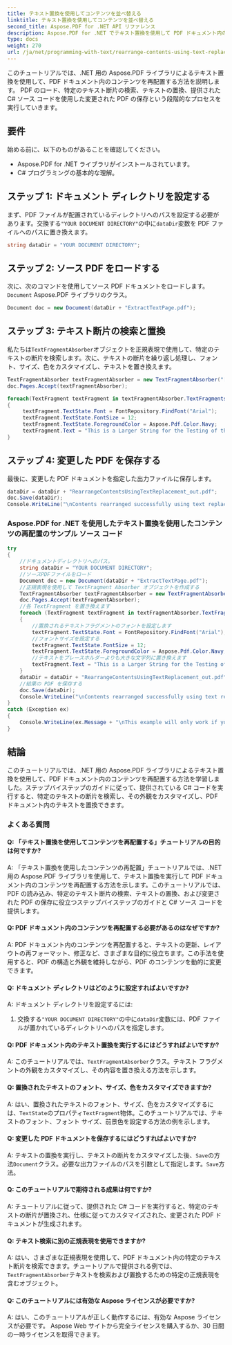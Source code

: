 ```yaml
---
title: テキスト置換を使用してコンテンツを並べ替える
linktitle: テキスト置換を使用してコンテンツを並べ替える
second_title: Aspose.PDF for .NET API リファレンス
description: Aspose.PDF for .NET でテキスト置換を使用して PDF ドキュメント内のコンテンツを再配置する方法を学びます。
type: docs
weight: 270
url: /ja/net/programming-with-text/rearrange-contents-using-text-replacement/
---
```

このチュートリアルでは、.NET 用の Aspose.PDF ライブラリによるテキスト置換を使用して、PDF ドキュメント内のコンテンツを再配置する方法を説明します。 PDF のロード、特定のテキスト断片の検索、テキストの置換、提供された C# ソース コードを使用した変更された PDF の保存という段階的なプロセスを実行していきます。

## 要件

始める前に、以下のものがあることを確認してください。

- Aspose.PDF for .NET ライブラリがインストールされています。
- C# プログラミングの基本的な理解。

## ステップ 1: ドキュメント ディレクトリを設定する

まず、PDF ファイルが配置されているディレクトリへのパスを設定する必要があります。交換する`"YOUR DOCUMENT DIRECTORY"`の中に`dataDir`変数を PDF ファイルへのパスに置き換えます。

```csharp
string dataDir = "YOUR DOCUMENT DIRECTORY";
```

## ステップ 2: ソース PDF をロードする

次に、次のコマンドを使用してソース PDF ドキュメントをロードします。`Document` Aspose.PDF ライブラリのクラス。

```csharp
Document doc = new Document(dataDir + "ExtractTextPage.pdf");
```

## ステップ 3: テキスト断片の検索と置換

私たちは`TextFragmentAbsorber`オブジェクトを正規表現で使用して、特定のテキストの断片を検索します。次に、テキストの断片を繰り返し処理し、フォント、サイズ、色をカスタマイズし、テキストを置き換えます。

```csharp
TextFragmentAbsorber textFragmentAbsorber = new TextFragmentAbsorber("[TextFragmentAbsorber,companyname,Textbox,50]");
doc.Pages.Accept(textFragmentAbsorber);

foreach(TextFragment textFragment in textFragmentAbsorber.TextFragments)
{
     textFragment.TextState.Font = FontRepository.FindFont("Arial");
     textFragment.TextState.FontSize = 12;
     textFragment.TextState.ForegroundColor = Aspose.Pdf.Color.Navy;
     textFragment.Text = "This is a Larger String for the Testing of this issue";
}
```

## ステップ 4: 変更した PDF を保存する

最後に、変更した PDF ドキュメントを指定した出力ファイルに保存します。

```csharp
dataDir = dataDir + "RearrangeContentsUsingTextReplacement_out.pdf";
doc.Save(dataDir);
Console.WriteLine("\nContents rearranged successfully using text replacement.\nFile saved at " + dataDir);
```

### Aspose.PDF for .NET を使用したテキスト置換を使用したコンテンツの再配置のサンプル ソース コード 
```csharp
try
{
	//ドキュメントディレクトリへのパス。
	string dataDir = "YOUR DOCUMENT DIRECTORY";
	//ソースPDFファイルをロード
	Document doc = new Document(dataDir + "ExtractTextPage.pdf");
	//正規表現を使用して TextFragment Absorber オブジェクトを作成する
	TextFragmentAbsorber textFragmentAbsorber = new TextFragmentAbsorber("[TextFragmentAbsorber,companyname,Textbox,50]");
	doc.Pages.Accept(textFragmentAbsorber);
	//各 TextFragment を置き換えます
	foreach (TextFragment textFragment in textFragmentAbsorber.TextFragments)
	{
		//置換されるテキストフラグメントのフォントを設定します
		textFragment.TextState.Font = FontRepository.FindFont("Arial");
		//フォントサイズを設定する
		textFragment.TextState.FontSize = 12;
		textFragment.TextState.ForegroundColor = Aspose.Pdf.Color.Navy;
		//テキストをプレースホルダーよりも大きな文字列に置き換えます
		textFragment.Text = "This is a Larger String for the Testing of this issue";
	}
	dataDir = dataDir + "RearrangeContentsUsingTextReplacement_out.pdf";
	//結果の PDF を保存する
	doc.Save(dataDir);
	Console.WriteLine("\nContents rearranged successfully using text replacement.\nFile saved at " + dataDir);
}
catch (Exception ex)
{
	Console.WriteLine(ex.Message + "\nThis example will only work if you apply a valid Aspose License. You can purchase full license or get 30 day temporary license from http://www.aspose.com/purchase/default.aspx.");
}
```

## 結論

このチュートリアルでは、.NET 用の Aspose.PDF ライブラリによるテキスト置換を使用して、PDF ドキュメント内のコンテンツを再配置する方法を学習しました。ステップバイステップのガイドに従って、提供されている C# コードを実行すると、特定のテキストの断片を検索し、その外観をカスタマイズし、PDF ドキュメント内のテキストを置換できます。

### よくある質問

#### Q: 「テキスト置換を使用してコンテンツを再配置する」チュートリアルの目的は何ですか?

A: 「テキスト置換を使用したコンテンツの再配置」チュートリアルでは、.NET 用の Aspose.PDF ライブラリを使用して、テキスト置換を実行して PDF ドキュメント内のコンテンツを再配置する方法を示します。このチュートリアルでは、PDF の読み込み、特定のテキスト断片の検索、テキストの置換、および変更された PDF の保存に役立つステップバイステップのガイドと C# ソース コードを提供します。

#### Q: PDF ドキュメント内のコンテンツを再配置する必要があるのはなぜですか?

A: PDF ドキュメント内のコンテンツを再配置すると、テキストの更新、レイアウトの再フォーマット、修正など、さまざまな目的に役立ちます。この手法を使用すると、PDF の構造と外観を維持しながら、PDF のコンテンツを動的に変更できます。

#### Q: ドキュメント ディレクトリはどのように設定すればよいですか?

A: ドキュメント ディレクトリを設定するには:

1. 交換する`"YOUR DOCUMENT DIRECTORY"`の中に`dataDir`変数には、PDF ファイルが置かれているディレクトリへのパスを指定します。

#### Q: PDF ドキュメント内のテキスト置換を実行するにはどうすればよいですか?

 A: このチュートリアルでは、`TextFragmentAbsorber`クラス。テキスト フラグメントの外観をカスタマイズし、その内容を置き換える方法を示します。

#### Q: 置換されたテキストのフォント、サイズ、色をカスタマイズできますか?

 A: はい、置換されたテキストのフォント、サイズ、色をカスタマイズするには、`TextState`のプロパティ`TextFragment`物体。このチュートリアルでは、テキストのフォント、フォント サイズ、前景色を設定する方法の例を示します。

#### Q: 変更した PDF ドキュメントを保存するにはどうすればよいですか?

 A: テキストの置換を実行し、テキストの断片をカスタマイズした後、`Save`の方法`Document`クラス。必要な出力ファイルのパスを引数として指定します。`Save`方法。

#### Q: このチュートリアルで期待される成果は何ですか?

A: チュートリアルに従って、提供された C# コードを実行すると、特定のテキストの断片が置換され、仕様に従ってカスタマイズされた、変更された PDF ドキュメントが生成されます。

#### Q: テキスト検索に別の正規表現を使用できますか?

 A: はい、さまざまな正規表現を使用して、PDF ドキュメント内の特定のテキスト断片を検索できます。チュートリアルで提供される例では、`TextFragmentAbsorber`テキストを検索および置換するための特定の正規表現を含むオブジェクト。

#### Q: このチュートリアルには有効な Aspose ライセンスが必要ですか?

A: はい、このチュートリアルが正しく動作するには、有効な Aspose ライセンスが必要です。 Aspose Web サイトから完全ライセンスを購入するか、30 日間の一時ライセンスを取得できます。